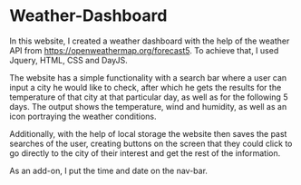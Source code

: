 # Weather-Dashboard

In this website, I created a weather dashboard with the help of the weather API from https://openweathermap.org/forecast5. To achieve that, I used Jquery, HTML, CSS and DayJS. 

The website has a simple functionality with a search bar where a user can input a city he would like to check, after which he gets the results for the temperature of that city at that particular day, as well as for the following 5 days. The output shows the temperature, wind and humidity, as well as an icon portraying the weather conditions. 

Additionally, with the help of local storage the website then saves the past searches of the user, creating buttons on the screen that they could click to go directly to the city of their interest and get the rest of the information. 

As an add-on, I put the time and date on the nav-bar.


